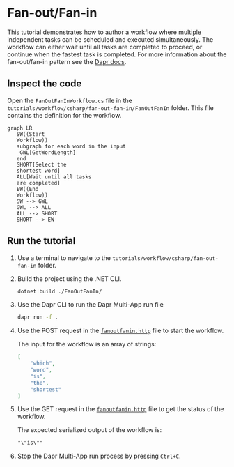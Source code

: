 # Fan-out/Fan-in

This tutorial demonstrates how to author a workflow where multiple independent tasks can be scheduled and executed simultaneously. The workflow can either wait until all tasks are completed to proceed, or continue when the fastest task is completed. For more information about the fan-out/fan-in pattern see the [Dapr docs](https://docs.dapr.io/developing-applications/building-blocks/workflow/workflow-patterns/#fan-outfan-in).

## Inspect the code

Open the `FanOutFanInWorkflow.cs` file in the `tutorials/workflow/csharp/fan-out-fan-in/FanOutFanIn` folder. This file contains the definition for the workflow.

```mermaid
graph LR
   SW((Start
   Workflow))
   subgraph for each word in the input
    GWL[GetWordLength]
   end
   SHORT[Select the
   shortest word]
   ALL[Wait until all tasks
   are completed]
   EW((End
   Workflow))
   SW --> GWL
   GWL --> ALL
   ALL --> SHORT
   SHORT --> EW
```

## Run the tutorial

1. Use a terminal to navigate to the `tutorials/workflow/csharp/fan-out-fan-in` folder.
2. Build the project using the .NET CLI.

    ```bash
    dotnet build ./FanOutFanIn/
    ```

3. Use the Dapr CLI to run the Dapr Multi-App run file

    <!-- STEP
    name: Run multi app run template
    expected_stdout_lines:
    - 'Started Dapr with app id "fanoutfanin"'
    expected_stderr_lines:
    working_dir: .
    output_match_mode: substring
    background: true
    sleep: 15
    timeout_seconds: 30
    -->
    ```bash
    dapr run -f .
    ```
    <!-- END_STEP -->

4. Use the POST request in the [`fanoutfanin.http`](./fanoutfanin.http) file to start the workflow.

    The input for the workflow is an array of strings:

    ```json
    [
        "which",
        "word",
        "is",
        "the",
        "shortest"
    ]
    ```

5. Use the GET request in the [`fanoutfanin.http`](./fanoutfanin.http) file to get the status of the workflow.

    The expected serialized output of the workflow is:

    ```txt
    "\"is\""
    ```

6. Stop the Dapr Multi-App run process by pressing `Ctrl+C`.
